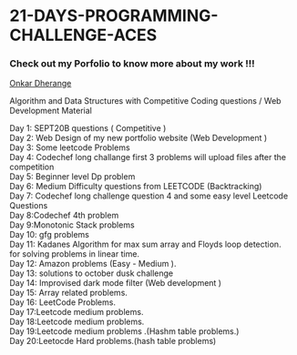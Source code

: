 # 21-DAYS-PROGRAMMING-CHALLENGE-ACES

### Check out my Porfolio to know more about my work !!!
[Onkar Dherange](https://onkar.netlify.app/)

Algorithm and Data Structures with Competitive Coding questions / Web Development Material

Day 1: SEPT20B questions ( Competitive )\
Day 2: Web Design of my new portfolio website (Web Development )\
Day 3: Some leetcode Problems\
Day 4: Codechef long challange first 3 problems will upload files after the competition\
Day 5: Beginner level Dp problem\
Day 6: Medium Difficulty questions from LEETCODE (Backtracking)\
Day 7: Codechef long challenge question 4 and some easy level Leetcode Questions\
Day 8:Codechef 4th problem\
Day 9:Monotonic Stack problems\
Day 10: gfg problems\
Day 11: Kadanes Algorithm for max sum array and Floyds loop detection.\
        for solving problems in linear time.\
Day 12: Amazon problems (Easy - Medium ).\
Day 13: solutions to october dusk challenge\
Day 14: Improvised dark mode filter (Web development )\
Day 15: Array related problems.\
Day 16: LeetCode Problems.\
Day 17:Leetcode medium problems.\
Day 18:Leetcode medium problems.\
Day 19:Leetcode  medium problems .(Hashm table problems.)\
Day 20:Leetocde Hard problems.(hash table problems)
        
